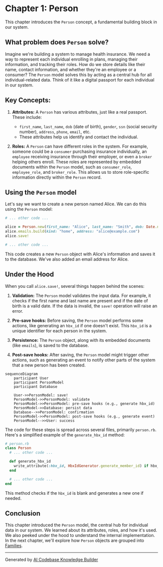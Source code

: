 # Chapter 1: Person

This chapter introduces the `Person` concept, a fundamental building block in our system.

## What problem does `Person` solve?

Imagine we're building a system to manage health insurance.  We need a way to represent each individual enrolling in plans, managing their information, and tracking their roles.  How do we store details like their name, contact information, and whether they're an employee or a consumer?  The `Person` model solves this by acting as a central hub for all individual-related data. Think of it like a digital passport for each individual in our system.

## Key Concepts:

1. **Attributes:** A `Person` has various attributes, just like a real passport. These include:
    - `first_name`, `last_name`, `dob` (date of birth), `gender`, `ssn` (social security number), `address`, `phone`, `email`, etc.
    - These attributes help us identify and contact the individual.

2. **Roles:** A `Person` can have different roles in the system. For example, someone could be a `consumer` purchasing insurance individually, an `employee` receiving insurance through their employer, or even a `broker` helping others enroll.  These roles are represented by embedded documents within the `Person` model, such as `consumer_role`, `employee_role`, and `broker_role`.  This allows us to store role-specific information directly within the `Person` record.

## Using the `Person` model

Let's say we want to create a new person named Alice.  We can do this using the `Person` model:

```ruby
# ... other code ...

alice = Person.new(first_name: "Alice", last_name: "Smith", dob: Date.new(1990, 5, 15), gender: "female")
alice.emails.build(kind: "home", address: "alice@example.com")
alice.save!

# ... other code ...
```

This code creates a new `Person` object with Alice's information and saves it to the database.  We've also added an email address for Alice.

## Under the Hood

When you call `alice.save!`, several things happen behind the scenes:

1. **Validation:** The `Person` model validates the input data. For example, it checks if the first name and last name are present and if the date of birth is a valid date.  If the data is invalid, the `save!` operation will raise an error.

2. **Pre-save hooks:**  Before saving, the `Person` model performs some actions, like generating an `hbx_id` if one doesn't exist.  This `hbx_id` is a unique identifier for each person in the system.

3. **Persistence:** The `Person` object, along with its embedded documents (like `emails`), is saved to the database.

4. **Post-save hooks:** After saving, the `Person` model might trigger other actions, such as generating an event to notify other parts of the system that a new person has been created.

```mermaid
sequenceDiagram
    participant User
    participant PersonModel
    participant Database

    User->>PersonModel: save!
    PersonModel->>PersonModel: validate
    PersonModel->>PersonModel: pre-save hooks (e.g., generate hbx_id)
    PersonModel->>Database: persist data
    Database-->>PersonModel: confirmation
    PersonModel->>PersonModel: post-save hooks (e.g., generate event)
    PersonModel-->>User: success
```

The code for these steps is spread across several files, primarily `person.rb`.  Here's a simplified example of the `generate_hbx_id` method:

```ruby
# person.rb
class Person
  # ... other code ...

  def generate_hbx_id
    write_attribute(:hbx_id, HbxIdGenerator.generate_member_id) if hbx_id.blank?
  end

  # ... other code ...
end
```

This method checks if the `hbx_id` is blank and generates a new one if needed.

## Conclusion

This chapter introduced the `Person` model, the central hub for individual data in our system. We learned about its attributes, roles, and how it's used. We also peeked under the hood to understand the internal implementation.  In the next chapter, we'll explore how `Person` objects are grouped into [Families](02_family.md).


---

Generated by [AI Codebase Knowledge Builder](https://github.com/The-Pocket/Tutorial-Codebase-Knowledge)